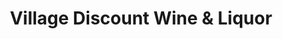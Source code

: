 ---
title: "Village Discount Wine & Liquor"
url: /wynantskill/village-discount-wine-und-liquor/
shop: Spirituosen
---